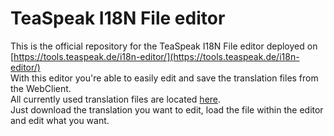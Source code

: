 # TeaSpeak I18N File editor
This is the official repository for the TeaSpeak I18N File editor deployed on [https://tools.teaspeak.de/i18n-editor/](https://tools.teaspeak.de/i18n-editor/)  
With this editor you're able to easily edit and save the translation files from the WebClient.  
All currently used translation files are located [here](https://github.com/TeaSpeak/TeaWeb/tree/master/shared/i18n).  
Just download the translation you want to edit, load the file within the editor and edit what you want.  